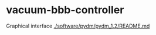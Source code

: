 # vacuum-bbb-controller
Graphical interface [./software/pydm/pydm_1.2/README.md](./software/pydm/pydm_1.2/README.md)
